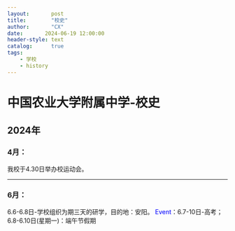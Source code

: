 ```yaml
---
layout:       post
title:        "校史"
author:       "CX"
date:       2024-06-19 12:00:00
header-style: text
catalog:      true
tags:
    - 学校
    - history
---
```


# 中国农业大学附属中学-校史
## 2024年
### 4月：
我校于4.30日举办校运动会。

---
### 6月：
6.6-6.8日-学校组织为期三天的研学，目的地：安阳。
<font color=blue>Event</font>：6.7-10日-高考；6.8-6.10日(星期一)：端午节假期

